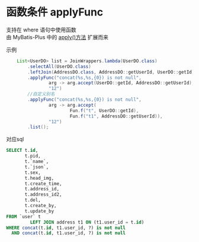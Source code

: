# 函数条件 applyFunc <Badge type="tip" text="1.4.13+" vertical="top" />

支持在 where 语句中使用函数  
由 MyBatis-Plus 中的 [apply()方法](https://baomidou.com/guides/wrapper/#apply) 扩展而来

示例

```java
    List<UserDO> list = JoinWrappers.lambda(UserDO.class)
        .selectAll(UserDO.class)
        .leftJoin(AddressDO.class, AddressDO::getUserId, UserDO::getId)
        .applyFunc("concat(%s,%s,{0}) is not null",
                arg -> arg.accept(UserDO::getId, AddressDO::getUserId),
                "12")
        //自定义别名
        .applyFunc("concat(%s,%s,{0}) is not null",
                arg -> arg.accept(
                        Fun.f("t", UserDO::getId),
                        Fun.f("t1", AddressDO::getUserId)),
                "12")
        .list();
```

对应sql

```sql
SELECT t.id,
       t.pid,
       t.`name`,
       t.`json`,
       t.sex,
       t.head_img,
       t.create_time,
       t.address_id,
       t.address_id2,
       t.del,
       t.create_by,
       t.update_by
FROM `user` t
         LEFT JOIN address t1 ON (t1.user_id = t.id)
WHERE concat(t.id, t1.user_id, ?) is not null
  AND concat(t.id, t1.user_id, ?) is not null
```


